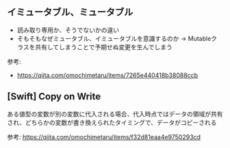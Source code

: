 ## イミュータブル、ミュータブル

- 読み取り専用か、そうでないかの違い
- そもそもなぜミュータブル、イミュータブルを意識するのか → Mutableクラスを共有してしまうことで予期せぬ変更を生んでしまう

参考: 

- https://qiita.com/omochimetaru/items/7265e440418b38088ccb

## [Swift] Copy on Write

ある値型の変数が別の変数に代入される場合、代入時点ではデータの領域が共有され、どちらかの変数が書き換えられたタイミングで、データがコピーされる

参考: https://qiita.com/omochimetaru/items/f32d81eaa4e9750293cd
